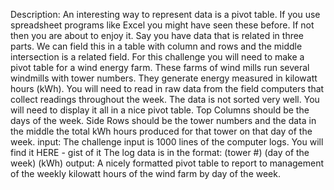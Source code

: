 Description:
An interesting way to represent data is a pivot table. If you use spreadsheet programs like Excel you might have seen these before. If not then you are about to enjoy it.
Say you have data that is related in three parts. We can field this in a table with column and rows and the middle intersection is a related field. For this challenge you will need to make a pivot table for a wind energy farm. These farms of wind mills run several windmills with tower numbers. They generate energy measured in kilowatt hours (kWh).
You will need to read in raw data from the field computers that collect readings throughout the week. The data is not sorted very well. You will need to display it all in a nice pivot table.
Top Columns should be the days of the week. Side Rows should be the tower numbers and the data in the middle the total kWh hours produced for that tower on that day of the week.
input:
The challenge input is 1000 lines of the computer logs. You will find it HERE - gist of it
The log data is in the format:
(tower #) (day of the week) (kWh)
output:
A nicely formatted pivot table to report to management of the weekly kilowatt hours of the wind farm by day of the week.

